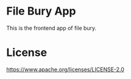 # File Bury App

This is the frontend app of file bury.


# License
https://www.apache.org/licenses/LICENSE-2.0
